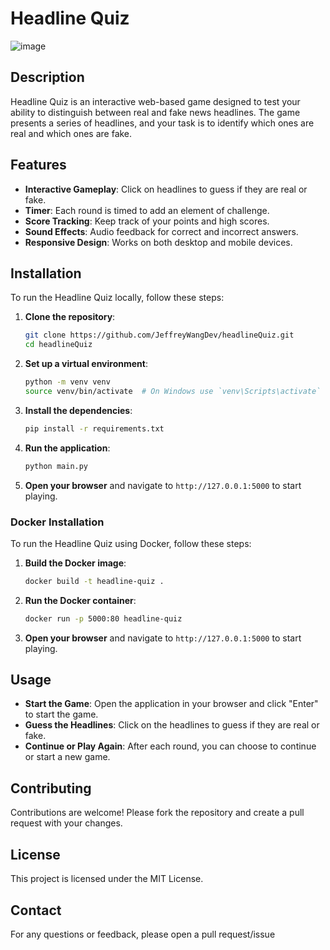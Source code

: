 # Headline Quiz

![image](https://github.com/user-attachments/assets/4f34a7ac-086c-4a44-a7f6-72679be02455)


## Description
Headline Quiz is an interactive web-based game designed to test your ability to distinguish between real and fake news headlines. The game presents a series of headlines, and your task is to identify which ones are real and which ones are fake.

## Features
- **Interactive Gameplay**: Click on headlines to guess if they are real or fake.
- **Timer**: Each round is timed to add an element of challenge.
- **Score Tracking**: Keep track of your points and high scores.
- **Sound Effects**: Audio feedback for correct and incorrect answers.
- **Responsive Design**: Works on both desktop and mobile devices.

## Installation
To run the Headline Quiz locally, follow these steps:

1. **Clone the repository**:
    ```sh
    git clone https://github.com/JeffreyWangDev/headlineQuiz.git
    cd headlineQuiz
    ```

2. **Set up a virtual environment**:
    ```sh
    python -m venv venv
    source venv/bin/activate  # On Windows use `venv\Scripts\activate`
    ```

3. **Install the dependencies**:
    ```sh
    pip install -r requirements.txt
    ```

4. **Run the application**:
    ```sh
    python main.py
    ```

5. **Open your browser** and navigate to `http://127.0.0.1:5000` to start playing.

### Docker Installation

To run the Headline Quiz using Docker, follow these steps:

1. **Build the Docker image**:
    ```sh
    docker build -t headline-quiz .
    ```

2. **Run the Docker container**:
    ```sh
    docker run -p 5000:80 headline-quiz
    ```

3. **Open your browser** and navigate to `http://127.0.0.1:5000` to start playing.

## Usage
- **Start the Game**: Open the application in your browser and click "Enter" to start the game.
- **Guess the Headlines**: Click on the headlines to guess if they are real or fake.
- **Continue or Play Again**: After each round, you can choose to continue or start a new game.

## Contributing
Contributions are welcome! Please fork the repository and create a pull request with your changes.

## License
This project is licensed under the MIT License. 

## Contact
For any questions or feedback, please open a pull request/issue 
